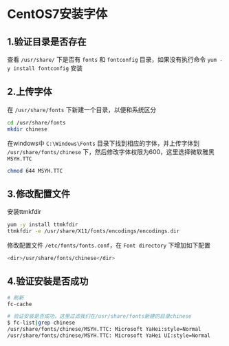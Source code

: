 # CentOS7安装字体

## 1.验证目录是否存在

查看 `/usr/share/` 下是否有 `fonts` 和 `fontconfig` 目录，如果没有执行命令 `yum -y install fontconfig` 安装



## 2.上传字体

在 `/usr/share/fonts` 下新建一个目录，以便和系统区分

```sh
cd /usr/share/fonts
mkdir chinese
```



在windows中 `C:\Windows\Fonts` 目录下找到相应的字体，并上传字体到 `/usr/share/fonts/chinese` 下，然后修改字体权限为600，这里选择微软雅黑 `MSYH.TTC` 

```sh
chmod 644 MSYH.TTC
```



## 3.修改配置文件

安装ttmkfdir

```sh
yum -y install ttmkfdir
ttmkfdir -e /usr/share/X11/fonts/encodings/encodings.dir
```



修改配置文件 `/etc/fonts/fonts.conf`，在 `Font directory` 下增加如下配置

```sh
<dir>/usr/share/fonts/chinese</dir>
```



## 4.验证安装是否成功

```sh
# 刷新
fc-cache           

# 验证安装是否成功，这里过滤我们在/usr/share/fonts新建的目录chinese
$ fc-list|grep chinese
/usr/share/fonts/chinese/MSYH.TTC: Microsoft YaHei:style=Normal
/usr/share/fonts/chinese/MSYH.TTC: Microsoft YaHei UI:style=Normal
```

